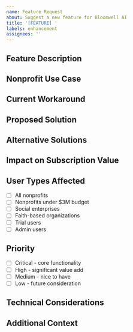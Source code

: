 ```yaml
---
name: Feature Request
about: Suggest a new feature for Bloomwell AI
title: '[FEATURE] '
labels: enhancement
assignees: ''
---
```


## Feature Description
<!-- A clear and concise description of the feature you'd like to see -->

## Nonprofit Use Case
<!-- Describe how this feature would benefit nonprofit organizations -->

## Current Workaround
<!-- If applicable, describe how users currently achieve this goal -->

## Proposed Solution
<!-- Describe your ideal solution -->

## Alternative Solutions
<!-- Describe any alternative solutions or features you've considered -->

## Impact on Subscription Value
<!-- How would this feature enhance the value of the $29.99/month subscription? -->

## User Types Affected
- [ ] All nonprofits
- [ ] Nonprofits under $3M budget
- [ ] Social enterprises
- [ ] Faith-based organizations
- [ ] Trial users
- [ ] Admin users

## Priority
- [ ] Critical - core functionality
- [ ] High - significant value add
- [ ] Medium - nice to have
- [ ] Low - future consideration

## Technical Considerations
<!-- Any technical details or considerations -->

## Additional Context
<!-- Add any other context, screenshots, or examples about the feature request -->


